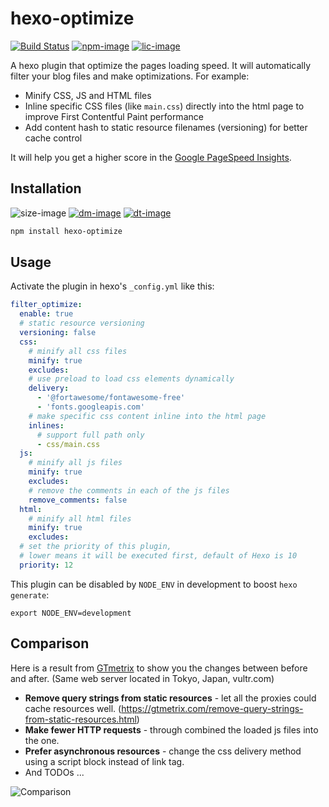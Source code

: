 # hexo-optimize

[![Build Status][github-image]][github-url]
[![npm-image]][npm-url]
[![lic-image]](LICENSE)

A hexo plugin that optimize the pages loading speed. It will automatically filter your blog files and make optimizations. For example:

- Minify CSS, JS and HTML files
- Inline specific CSS files (like `main.css`) directly into the html page to improve First Contentful Paint performance
- Add content hash to static resource filenames (versioning) for better cache control

It will help you get a higher score in the [Google PageSpeed Insights](https://pagespeed.web.dev).

## Installation

![size-image]
[![dm-image]][npm-url]
[![dt-image]][npm-url]

```bash
npm install hexo-optimize
```

## Usage

Activate the plugin in hexo's `_config.yml` like this:
```yml
filter_optimize:
  enable: true
  # static resource versioning
  versioning: false
  css:
    # minify all css files
    minify: true
    excludes:
    # use preload to load css elements dynamically
    delivery:
      - '@fortawesome/fontawesome-free'
      - 'fonts.googleapis.com'
    # make specific css content inline into the html page
    inlines:
      # support full path only
      - css/main.css
  js:
    # minify all js files
    minify: true
    excludes:
    # remove the comments in each of the js files
    remove_comments: false
  html:
    # minify all html files
    minify: true
    excludes:
  # set the priority of this plugin,
  # lower means it will be executed first, default of Hexo is 10
  priority: 12
```

This plugin can be disabled by `NODE_ENV` in development to boost `hexo generate`:
```
export NODE_ENV=development
```

## Comparison

Here is a result from [GTmetrix](https://gtmetrix.com) to show you the changes between before and after. (Same web server located in Tokyo, Japan, vultr.com)

* **Remove query strings from static resources** - let all the proxies could cache resources well. (https://gtmetrix.com/remove-query-strings-from-static-resources.html)
* **Make fewer HTTP requests** - through combined the loaded js files into the one.
* **Prefer asynchronous resources** - change the css delivery method using a script block instead of link tag.
* And TODOs ...

![Comparison](https://user-images.githubusercontent.com/980449/35233293-a8229c72-ffd8-11e7-8a23-3b8bc10d40c3.png)

[github-image]: https://img.shields.io/github/actions/workflow/status/next-theme/hexo-optimize/linter.yml?branch=main&style=for-the-badge
[npm-image]: https://img.shields.io/npm/v/hexo-optimize.svg?style=for-the-badge
[lic-image]: https://img.shields.io/npm/l/hexo-optimize?style=for-the-badge

[size-image]: https://img.shields.io/github/languages/code-size/next-theme/hexo-optimize?style=for-the-badge
[dm-image]: https://img.shields.io/npm/dm/hexo-optimize?style=for-the-badge
[dt-image]: https://img.shields.io/npm/dt/hexo-optimize?style=for-the-badge

[github-url]: https://github.com/next-theme/hexo-optimize/actions?query=workflow%3ALinter
[npm-url]: https://www.npmjs.com/package/hexo-optimize
